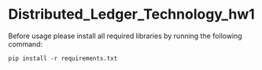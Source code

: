 # Distributed_Ledger_Technology_hw1

Before usage please install all required libraries by running the following command:

`pip install -r requirements.txt`

